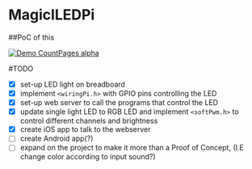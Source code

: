 # MagiclLEDPi
##PoC of this


[![Demo CountPages alpha](https://j.gifs.com/jQgJRg.gif)](https://www.youtube.com/watch?v=bDATHtunbgw)

#TODO

- [x] set-up LED light on breadboard
- [x] implement `<wiringPi.h>` with GPIO pins controlling the LED
- [x] set-up web server to call the programs that control the LED
- [x] update single light LED to RGB LED and implement `<softPwm.h>` to control different channels and brightness
- [x] create iOS app to talk to the webserver
- [ ] create Android app(?)
- [ ] expand on the project to make it more than a Proof of Concept, (I.E change color according to input sound?)
